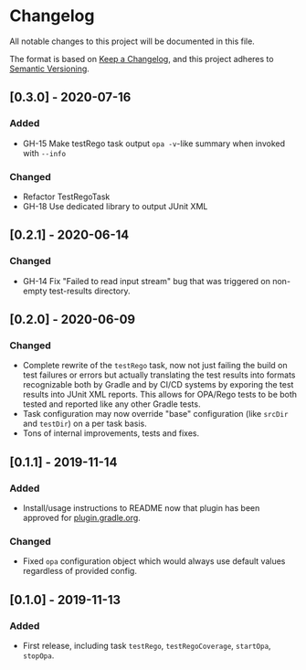 # Changelog
All notable changes to this project will be documented in this file.

The format is based on [Keep a Changelog](https://keepachangelog.com/en/1.0.0/),
and this project adheres to [Semantic Versioning](https://semver.org/spec/v2.0.0.html).

[//]: # (## [Unreleased])
[//]: # (### Added)
[//]: # (### Changed)
[//]: # (### Removed)

## [0.3.0] - 2020-07-16
### Added
- GH-15 Make testRego task output `opa -v`-like summary when invoked with `--info`

### Changed
- Refactor TestRegoTask
- GH-18 Use dedicated library to output JUnit XML

## [0.2.1] - 2020-06-14
### Changed
- GH-14 Fix "Failed to read input stream" bug that was triggered on non-empty test-results directory.

## [0.2.0] - 2020-06-09
### Changed
- Complete rewrite of the `testRego` task, now not just failing the build on test failures or errors but actually translating the test results into formats recognizable both by Gradle and by CI/CD systems by exporing the test results into JUnit XML reports. This allows for OPA/Rego tests to be both tested and reported like any other Gradle tests.
- Task configuration may now override "base" configuration (like `srcDir` and `testDir`) on a per task basis. 
- Tons of internal improvements, tests and fixes.

## [0.1.1] - 2019-11-14
### Added
- Install/usage instructions to README now that plugin has been approved for 
[plugin.gradle.org](https://plugins.gradle.org/plugin/com.bisnode.opa).

### Changed
- Fixed `opa` configuration object which would always use default values regardless of provided config.

## [0.1.0] - 2019-11-13
### Added
- First release, including task `testRego`, `testRegoCoverage`, `startOpa`, `stopOpa`.

